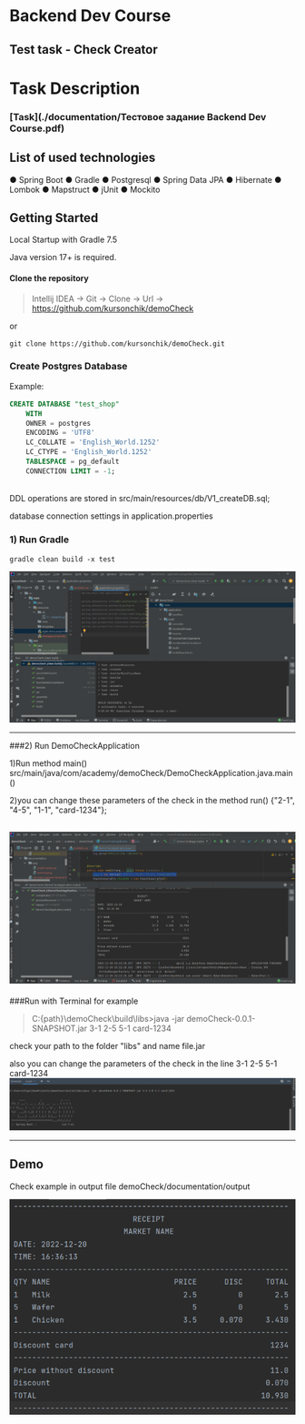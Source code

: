 <h1>Backend Dev Course</h1>
<h2>Test task - Check Creator</h2>

# Task Description
### [Task](./documentation/Тестовое задание Backend Dev Course.pdf)

## List of used technologies
● Spring Boot ● Gradle  ● Postgresql
● Spring Data JPA ● Hibernate
● Lombok ● Mapstruct ● jUnit ● Mockito

## Getting Started

Local Startup with Gradle 7.5

 Java version 17+ is required.

#### Clone the repository
  
>Intellij IDEA -> Git -> Clone -> Url -> https://github.com/kursonchik/demoCheck

or

```console
git clone https://github.com/kursonchik/demoCheck.git
```

### Create Postgres Database

Example:

```sql
CREATE DATABASE "test_shop"
    WITH
    OWNER = postgres
    ENCODING = 'UTF8'
    LC_COLLATE = 'English_World.1252'
    LC_CTYPE = 'English_World.1252'
    TABLESPACE = pg_default
    CONNECTION LIMIT = -1;
    
```
DDL operations are stored in src/main/resources/db/V1_createDB.sql;

database connection settings in application.properties

### 1) Run Gradle

```console
gradle clean build -x test
```
![gradle](./documentation/png/gradleBuild.png)

---
###2) Run DemoCheckApplication

1)Run method main() 
src/main/java/com/academy/demoCheck/DemoCheckApplication.java.main()

2)you can change these parameters of the check in the method run() {"2-1", "4-5", "1-1", "card-1234"};

![main](./documentation/png/main.png)
---

###Run with Terminal
for example
>C:\{path}\demoCheck\build\libs>java -jar demoCheck-0.0.1-SNAPSHOT.jar 3-1 2-5 5-1 card-1234

check your path to the folder "libs" and name file.jar

also you can change the parameters of the check in the line 3-1 2-5 5-1 card-1234
![terminal](./documentation/png/terminal.png)

---

## Demo
Сheck example in output file demoCheck/documentation/output


![check](./documentation/png/check.png)